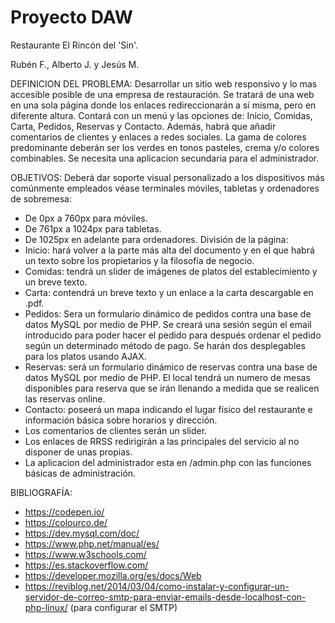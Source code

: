 # Proyecto DAW
Restaurante El Rincón del 'Sin'.

Rubén F., Alberto J. y Jesús M.

DEFINICION DEL PROBLEMA: Desarrollar un sitio web responsivo y lo mas accesible posible de una empresa de restauración. Se tratará de una web en una sola página donde los enlaces redireccionarán a sí misma, pero en diferente altura. 
Contará con un menú y las opciones de: Inicio, Comidas, Carta, Pedidos, Reservas y Contacto. Además, habrá que añadir comentarios de clientes y enlaces a redes sociales.
La gama de colores predominante deberán ser los verdes en tonos pasteles, crema y/o colores combinables.
Se necesita una aplicacion secundaria para el administrador.

OBJETIVOS: 
Deberá dar soporte visual personalizado a los dispositivos más comúnmente empleados véase terminales móviles, tabletas y ordenadores de sobremesa:
- De 0px a 760px para móviles.
- De 761px a 1024px para tabletas.
- De 1025px en adelante para ordenadores.
División de la página:
- Inicio: hará volver a la parte más alta del documento y en el que habrá un texto sobre los propietarios y la filosofía de negocio.
- Comidas: tendrá un slider de imágenes de platos del establecimiento y un breve texto.
- Carta: contendrá un breve texto y un enlace a la carta descargable en .pdf.
- Pedidos: Sera un formulario dinámico de pedidos contra una base de datos MySQL por medio de PHP. Se creará una sesión según el email introducido para poder hacer el pedido para después ordenar el pedido según un determinado método de pago. Se harán dos desplegables para los platos usando AJAX.
- Reservas: será un formulario dinámico de reservas contra una base de datos MySQL por medio de PHP. El local tendrá un numero de mesas disponibles para reserva que se irán llenando a medida que se realicen las reservas online.
- Contacto: poseerá un mapa indicando el lugar físico del restaurante e información básica sobre horarios y dirección.
- Los comentarios de clientes serán un slider.
- Los enlaces de RRSS redirigirán a las principales del servicio al no disponer de unas propias.
- La aplicacion del administrador esta en /admin.php con las funciones básicas de administración.

BIBLIOGRAFÍA:
- https://codepen.io/
- https://colourco.de/
- https://dev.mysql.com/doc/
- https://www.php.net/manual/es/
- https://www.w3schools.com/
- https://es.stackoverflow.com/
- https://developer.mozilla.org/es/docs/Web
- https://reviblog.net/2014/03/04/como-instalar-y-configurar-un-servidor-de-correo-smtp-para-enviar-emails-desde-localhost-con-php-linux/ (para configurar el SMTP)

